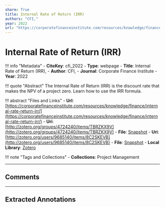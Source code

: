 ```yaml
---
share: True
title: Internal Rate of Return (IRR)
authors: "CFI,"
year: 2022
url: "https://corporatefinanceinstitute.com/resources/knowledge/finance/internal-rate-return-irr/"
---
```

# Internal Rate of Return (IRR)

!!! info "Metadata"
	- **CiteKey**: cfi_2022
	- **Type**: webpage
	- **Title**: Internal Rate of Return (IRR), 
	- **Author**: CFI,
	- **Journal**: Corporate Finance Institute 
	- **Year**: 2022 

!!! quote "Abstract"
	The Internal Rate of Return (IRR) is the discount rate that makes the NPV of a project zero. Learn how to use the IRR formula.

!!! abstract "Files and Links"
	- **Url**: [https://corporatefinanceinstitute.com/resources/knowledge/finance/internal-rate-return-irr/](https://corporatefinanceinstitute.com/resources/knowledge/finance/internal-rate-return-irr/)
	- **Uri**: [http://zotero.org/groups/4724240/items/TBRZKX9V](http://zotero.org/groups/4724240/items/TBRZKX9V)
	- **File**: [Snapshot](file:///Users/jan/Zotero/storage/AM2MVZ2Q/internal-rate-return-irr.html)
	- **Uri**: [http://zotero.org/users/9685140/items/8C2SKEVB](http://zotero.org/users/9685140/items/8C2SKEVB)
	- **File**: [Snapshot](file://C:%5CUsers%5C20003936%5CZotero%5Cstorage%5CMG5GVJ3A%5Cinternal-rate-return-irr.html)
	- **Local Library**: [Zotero]((zotero://select/library/items/8C2SKEVB))

!!! note "Tags and Collections"
	- **Collections**: Project Management

----

## Comments



----

## Extracted Annotations